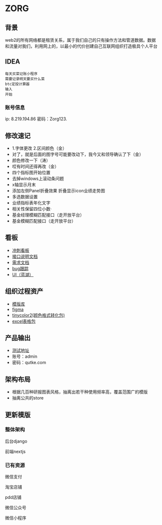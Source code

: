 # ZORG



## 背景

web2的所有网络都是租赁关系，属于我们自己的只有操作方法和管道数据。数据和流量对我们，利用网上的，以最小的代价创建自己互联网组织打造极具个人平台

## IDEA

```
每天买菜记账小程序
需要记录明天要买什么菜
btc定投计算器 
输入
开始
```

### 账号信息

ip: 8.219.194.86
密码：Zorg123.

## 修改速记

- 1.字体更改  2.区间颜色（金）
- 对了，就是后面的图字号可能要改动下，我今又和领导确认了下（金）
- 颜色修改一下（涛）
- 哎有时间还得再改（金）
- 四个指标图开始位置
- 去掉windows上滚动条问题
- x轴显示月末
- 添加左侧Panel折叠效果 折叠显示icon业绩走势图  
- 多选数据设置
- 业绩指标表年化文字
- 相关性保留四位小数·
- 基金经理模糊匹配接口（走开放平台）
- 基金模糊匹配接口（走开放平台）





## 看板

- [冲刺看板](https://table-au.atlassian.net/jira/software/c/projects/TAB/boards/1/backlog?selectedIssue=TAB-1&issueLimit=100&atlOrigin=eyJpIjoiNzg4ZjBjYzRiMTg4NDIzYzllN2YxOTRkOGIwMDk4ZjQiLCJwIjoiaiJ9)
- [接口说明文档](https://docs.qq.com/doc/DQVRPWVpXUk9pREt5)
- [需求文档](https://docs.qq.com/doc/DV1RNVHpJQVZqeUN1)
- [bug跟踪](https://docs.qq.com/sheet/DZFN1VVNUcVBIVnp0?tab=BB08J2)
- [UI（蓝湖）](https://lanhuapp.com/web/#/item/project/stage?tid=8e328edc-d935-4d57-9cbe-d9b1811457f6&pid=851e8897-2d68-45e1-a2a0-7b648f12c531)

## 组织过程资产

- [模版库](https://docs.qq.com/doc/DV3pNcW5OSnhjS3h1)
- [figma](https://www.figma.com/file/orVQj1y3YQyWeGDFffDGDt/Untitled?node-id=0%3A1)
- [tinycolor2(颜色格式转化包)](https://www.npmjs.com/package/tinycolor2)
- [excel表格包](https://handsontable.com/)

## 产品输出

- [测试地址](https://test.datumwealth.com/funddatabrowse/tableAubrowse/index)
- 账号：admin
- 密码：qutke.com

## 架构布局

- 根据几百种研报图表风格，抽离出若干种使用频率高，覆盖范围广的模版
- 抽离公共的store

## 更新模版

### 整体架构

后台django

前端nextjs

### 已有资源

微信支付 

淘宝店铺 

pdd店铺

微信公众号

微信小程序



